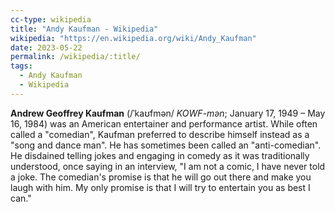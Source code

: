 ```yaml
---
cc-type: wikipedia
title: "Andy Kaufman - Wikipedia"
wikipedia: "https://en.wikipedia.org/wiki/Andy_Kaufman"
date: 2023-05-22
permalink: /wikipedia/:title/
tags:
  - Andy Kaufman
  - Wikipedia
---
```

**Andrew Geoffrey Kaufman** (/ˈkaʊfmən/ *KOWF-mən*; January 17, 1949 – May 16, 1984) was an American entertainer and performance artist. While often called a "comedian", Kaufman preferred to describe himself instead as a "song and dance man". He has sometimes been called an "anti-comedian". He disdained telling jokes and engaging in comedy as it was traditionally understood, once saying in an interview, "I am not a comic, I have never told a joke. The comedian's promise is that he will go out there and make you laugh with him. My only promise is that I will try to entertain you as best I can."